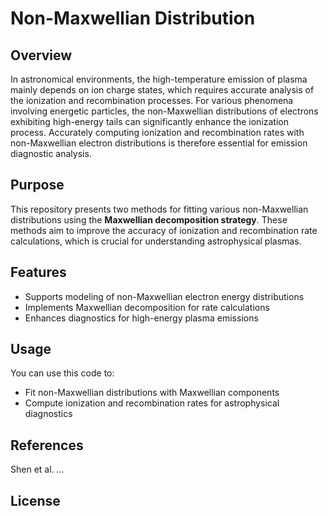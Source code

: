 # Non-Maxwellian Distribution
## Overview

In astronomical environments, the high-temperature emission of plasma mainly depends on ion charge states, which requires accurate analysis of the ionization and recombination processes. For various phenomena involving energetic particles, the non-Maxwellian distributions of electrons exhibiting high-energy tails can significantly enhance the ionization process.
Accurately computing ionization and recombination rates with non-Maxwellian electron distributions is therefore essential for emission diagnostic analysis.

## Purpose

This repository presents two methods for fitting various non-Maxwellian distributions using the **Maxwellian decomposition strategy**. These methods aim to improve the accuracy of ionization and recombination rate calculations, which is crucial for understanding astrophysical plasmas.

## Features

- Supports modeling of non-Maxwellian electron energy distributions
- Implements Maxwellian decomposition for rate calculations
- Enhances diagnostics for high-energy plasma emissions

## Usage

You can use this code to:

- Fit non-Maxwellian distributions with Maxwellian components
- Compute ionization and recombination rates for astrophysical diagnostics

## References

Shen et al. ...

## License

